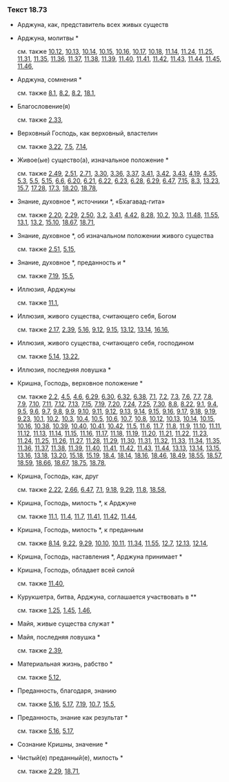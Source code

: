 ### Текст 18.73
	
- Арджуна, как, представитель всех живых существ

	
- Арджуна, молитвы *

	см. также  [10.12](../10/1012.md),  [10.13](../10/1013.md),  [10.14](../10/1014.md),  [10.15](../10/1015.md),  [10.16](../10/1016.md),  [10.17](../10/1017.md),  [10.18](../10/1018.md),  [11.14](../11/1114.md),  [11.24](../11/1124.md),  [11.25](../11/1125.md),  [11.31](../11/1131.md),  [11.35](../11/1135.md),  [11.36](../11/1136.md),  [11.37](../11/1137.md),  [11.38](../11/1138.md),  [11.39](../11/1139.md),  [11.40](../11/1140.md),  [11.41](../11/1141.md),  [11.42](../11/1142.md),  [11.43](../11/1143.md),  [11.44](../11/1144.md),  [11.45](../11/1145.md),  [11.46](../11/1146.md), 
	
- Арджуна, сомнения *

	см. также  [8.1](../08/0801.md),  [8.2](../08/0802.md),  [8.2](../08/0802.md),  [18.1](../18/1801.md), 
	
- Благословение(я)

	см. также  [2.33](../02/0233.md), 
	
- Верховный Господь, как верховный, властелин

	см. также  [3.22](../03/0322.md),  [7.5](../07/0705.md),  [7.14](../07/0714.md), 
	
- Живое(ые) существо(а), изначальное положение *

	см. также  [2.49](../02/0249.md),  [2.51](../02/0251.md),  [2.71](../02/0271.md),  [3.30](../03/0330.md),  [3.36](../03/0336.md),  [3.37](../03/0337.md),  [3.41](../03/0341.md),  [3.42](../03/0342.md),  [3.43](../03/0343.md),  [4.19](../04/0419.md),  [4.35](../04/0435.md),  [5.3](../05/0503.md),  [5.5](../05/0505.md),  [5.15](../05/0515.md),  [6.6](../06/0606.md),  [6.20](../06/0620.md),  [6.21](../06/0621.md),  [6.22](../06/0622.md),  [6.23](../06/0623.md),  [6.28](../06/0628.md),  [6.29](../06/0629.md),  [6.47](../06/0647.md),  [7.15](../07/0715.md),  [8.3](../08/0803.md),  [13.23](../13/1323.md),  [15.7](../15/1507.md),  [17.28](../17/1728.md),  [17.3](../17/1703.md),  [18.20](../18/1820.md),  [18.78](../18/1878.md), 
	
- Знание, духовное *, источники *, «Бхагавад-гита»

	см. также  [2.20](../02/0220.md),  [2.29](../02/0229.md),  [2.50](../02/0250.md),  [3.2](../03/0302.md),  [3.41](../03/0341.md),  [4.42](../04/0442.md),  [8.28](../08/0828.md),  [10.2](../10/1002.md),  [10.3](../10/1003.md),  [11.48](../11/1148.md),  [11.55](../11/1155.md),  [13.1](../13/1301.md),  [13.2](../13/1302.md),  [15.10](../15/1510.md),  [18.67](../18/1867.md),  [18.71](../18/1871.md), 
	
- Знание, духовное *, об изначальном положении живого существа

	см. также  [2.51](../02/0251.md),  [5.15](../05/0515.md), 
	
- Знание, духовное *, преданность и *

	см. также  [7.19](../07/0719.md),  [15.5](../15/1505.md), 
	
- Иллюзия, Арджуны

	см. также  [11.1](../11/1101.md), 
	
- Иллюзия, живого существа, считающего себя, Богом

	см. также  [2.17](../02/0217.md),  [2.39](../02/0239.md),  [5.16](../05/0516.md),  [9.12](../09/0912.md),  [9.15](../09/0915.md),  [13.12](../13/1312.md),  [13.14](../13/1314.md),  [16.16](../16/1616.md), 
	
- Иллюзия, живого существа, считающего себя, господином

	см. также  [5.14](../05/0514.md),  [13.22](../13/1322.md), 
	
- Иллюзия, последняя ловушка *

	
- Кришна, Господь, верховное положение *

	см. также  [2.2](../02/0202.md),  [4.5](../04/0405.md),  [4.6](../04/0406.md),  [6.29](../06/0629.md),  [6.30](../06/0630.md),  [6.32](../06/0632.md),  [6.38](../06/0638.md),  [7.1](../07/0701.md),  [7.2](../07/0702.md),  [7.3](../07/0703.md),  [7.6](../07/0706.md),  [7.7](../07/0707.md),  [7.8](../07/0708.md),  [7.9](../07/0709.md),  [7.10](../07/0710.md),  [7.11](../07/0711.md),  [7.12](../07/0712.md),  [7.13](../07/0713.md),  [7.15](../07/0715.md),  [7.19](../07/0719.md),  [7.20](../07/0720.md),  [7.24](../07/0724.md),  [7.25](../07/0725.md),  [7.30](../07/0730.md),  [8.8](../08/0808.md),  [8.22](../08/0822.md),  [9.1](../09/0901.md),  [9.4](../09/0904.md),  [9.5](../09/0905.md),  [9.6](../09/0906.md),  [9.7](../09/0907.md),  [9.8](../09/0908.md),  [9.9](../09/0909.md),  [9.10](../09/0910.md),  [9.11](../09/0911.md),  [9.12](../09/0912.md),  [9.13](../09/0913.md),  [9.14](../09/0914.md),  [9.15](../09/0915.md),  [9.16](../09/0916.md),  [9.17](../09/0917.md),  [9.18](../09/0918.md),  [9.19](../09/0919.md),  [9.23](../09/0923.md),  [10.1](../10/1001.md),  [10.2](../10/1002.md),  [10.3](../10/1003.md),  [10.4](../10/1004.md),  [10.5](../10/1005.md),  [10.6](../10/1006.md),  [10.7](../10/1007.md),  [10.8](../10/1008.md),  [10.12](../10/1012.md),  [10.13](../10/1013.md),  [10.14](../10/1014.md),  [10.15](../10/1015.md),  [10.16](../10/1016.md),  [10.38](../10/1038.md),  [10.39](../10/1039.md),  [10.40](../10/1040.md),  [10.41](../10/1041.md),  [10.42](../10/1042.md),  [11.5](../11/1105.md),  [11.6](../11/1106.md),  [11.7](../11/1107.md),  [11.8](../11/1108.md),  [11.9](../11/1109.md),  [11.10](../11/1110.md),  [11.11](../11/1111.md),  [11.12](../11/1112.md),  [11.13](../11/1113.md),  [11.14](../11/1114.md),  [11.15](../11/1115.md),  [11.16](../11/1116.md),  [11.17](../11/1117.md),  [11.18](../11/1118.md),  [11.19](../11/1119.md),  [11.20](../11/1120.md),  [11.21](../11/1121.md),  [11.22](../11/1122.md),  [11.23](../11/1123.md),  [11.24](../11/1124.md),  [11.25](../11/1125.md),  [11.26](../11/1126.md),  [11.27](../11/1127.md),  [11.28](../11/1128.md),  [11.29](../11/1129.md),  [11.30](../11/1130.md),  [11.31](../11/1131.md),  [11.32](../11/1132.md),  [11.33](../11/1133.md),  [11.34](../11/1134.md),  [11.35](../11/1135.md),  [11.36](../11/1136.md),  [11.37](../11/1137.md),  [11.38](../11/1138.md),  [11.39](../11/1139.md),  [11.40](../11/1140.md),  [11.41](../11/1141.md),  [11.42](../11/1142.md),  [11.43](../11/1143.md),  [11.44](../11/1144.md),  [13.13](../13/1313.md),  [13.14](../13/1314.md),  [13.15](../13/1315.md),  [13.16](../13/1316.md),  [13.18](../13/1318.md),  [13.20](../13/1320.md),  [15.18](../15/1518.md),  [15.19](../15/1519.md),  [18.4](../18/1804.md),  [18.14](../18/1814.md),  [18.16](../18/1816.md),  [18.46](../18/1846.md),  [18.49](../18/1849.md),  [18.55](../18/1855.md),  [18.57](../18/1857.md),  [18.59](../18/1859.md),  [18.66](../18/1866.md),  [18.67](../18/1867.md),  [18.75](../18/1875.md),  [18.78](../18/1878.md), 
	
- Кришна, Господь, как, друг

	см. также  [2.22](../02/0222.md),  [2.66](../02/0266.md),  [6.47](../06/0647.md),  [7.1](../07/0701.md),  [9.18](../09/0918.md),  [9.29](../09/0929.md),  [11.8](../11/1108.md),  [18.58](../18/1858.md), 
	
- Кришна, Господь, милость *, к Арджуне

	см. также  [11.1](../11/1101.md),  [11.4](../11/1104.md),  [11.7](../11/1107.md),  [11.41](../11/1141.md),  [11.42](../11/1142.md),  [11.44](../11/1144.md), 
	
- Кришна, Господь, милость *, к преданным

	см. также  [8.14](../08/0814.md),  [9.22](../09/0922.md),  [9.29](../09/0929.md),  [10.10](../10/1010.md),  [10.11](../10/1011.md),  [11.34](../11/1134.md),  [11.55](../11/1155.md),  [12.7](../12/1207.md),  [12.13](../12/1213.md),  [12.14](../12/1214.md), 
	
- Кришна, Господь, наставления *, Арджуна принимает *

	
- Кришна, Господь, обладает всей силой

	см. также  [11.40](../11/1140.md), 
	
- Курукшетра, битва, Арджуна, соглашается участвовать в **

	см. также  [1.25](../01/0125.md),  [1.45](../01/0145.md),  [1.46](../01/0146.md), 
	
- Майя, живые существа служат *

	
- Майя, последняя ловушка *

	см. также  [2.39](../02/0239.md), 
	
- Материальная жизнь, рабство *

	см. также  [5.12](../05/0512.md), 
	
- Преданность, благодаря, знанию

	см. также  [5.16](../05/0516.md),  [5.17](../05/0517.md),  [7.19](../07/0719.md),  [10.7](../10/1007.md),  [15.5](../15/1505.md), 
	
- Преданность, знание как результат *

	см. также  [5.16](../05/0516.md),  [5.17](../05/0517.md), 
	
- Сознание Кришны, значение *

	
- Чистый(е) преданный(е), милость *

	см. также  [2.29](../02/0229.md),  [18.71](../18/1871.md), 
